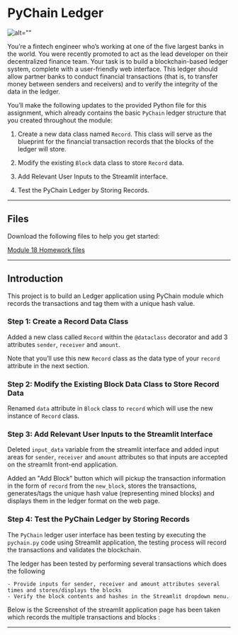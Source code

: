 # PyChain Ledger

![alt=""](Images/application-image.png)

You’re a fintech engineer who’s working at one of the five largest banks in the world. You were recently promoted to act as the lead developer on their decentralized finance team. Your task is to build a blockchain-based ledger system, complete with a user-friendly web interface. This ledger should allow partner banks to conduct financial transactions (that is, to transfer money between senders and receivers) and to verify the integrity of the data in the ledger.

You’ll make the following updates to the provided Python file for this assignment, which already contains the basic `PyChain` ledger structure that you created throughout the module:

1. Create a new data class named `Record`. This class will serve as the blueprint for the financial transaction records that the blocks of the ledger will store.

2. Modify the existing `Block` data class to store `Record` data.

3. Add Relevant User Inputs to the Streamlit interface.

4. Test the PyChain Ledger by Storing Records.

---
## Files

Download the following files to help you get started:

[Module 18 Homework files](Starter_Code/pychain.py)

---

## Introduction

This project is to build an Ledger application using PyChain module which records the transactions and tag them with a unique hash value.

### Step 1: Create a Record Data Class

Added a new class called `Record` within the `@dataclass` decorator and add 3 attributes `sender`, `receiver` and `amount`.

Note that you’ll use this new `Record` class as the data type of your `record` attribute in the next section.

### Step 2: Modify the Existing Block Data Class to Store Record Data

Renamed `data` attribute in `Block` class to `record` which will use the new instance of `Record` class.

### Step 3: Add Relevant User Inputs to the Streamlit Interface

Deleted `input_data` variable from the streamlit interface and added input areas for `sender`, `receiver` and `amount` attributes so that inputs are accepted on the streamlit front-end application.

Added an "Add Block" button which will pickup the transaction information in the form of `record` from the `new_block`, stores the transactions, generates/tags the unique hash value (representing mined blocks) and displays them in the ledger format on the web page.

### Step 4: Test the PyChain Ledger by Storing Records

The `PyChain` ledger user interface has been testing by executing the `pychain.py` code using Streamlit application, the testing process will record the transactions and validates the blockchain.

The ledger has been tested by performing several transactions which does the following

    - Provide inputs for sender, receiver and amount attributes several times and stores/displays the blocks 
    - Verify the block contents and hashes in the Streamlit dropdown menu. 

Below is the Screenshot of the streamlit application page has been taken which records the multiple transactions and blocks :

[](PyChainLedger.mp4)


---
